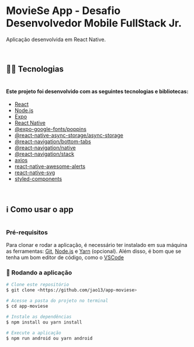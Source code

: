 # MovieSe App - Desafio Desenvolvedor Mobile FullStack Jr.

<p align="left">Aplicação desenvolvida em React Native.</p>

<br>

## 👨‍💻 Tecnologias

#

#### Este projeto foi desenvolvido com as seguintes tecnologias e bibliotecas:

<!--ts-->

- [React](https://pt-br.reactjs.org/)
- [Node.js](https://nodejs.org/en/)
- [Expo](https://expo.dev/)
- [React Native](https://reactnative.dev/)
- [@expo-google-fonts/poppins](https://docs.expo.dev/guides/using-custom-fonts/)
- [@react-native-async-storage/async-storage](https://github.com/react-native-async-storage/async-storage)
- [@react-navigation/bottom-tabs](https://reactnavigation.org/docs/bottom-tab-navigator/)
- [@react-navigation/native](https://reactnavigation.org/)
- [@react-navigation/stack](https://reactnavigation.org/docs/stack-navigator/)
- [axios](https://github.com/axios/axios)
- [react-native-awesome-alerts](https://github.com/rishabhbhatia/react-native-awesome-alerts?ref=morioh.com&utm_source=morioh.com)
- [react-native-svg](https://github.com/react-native-svg/react-native-svg)
- [styled-components](https://styled-components.com/)
<!--te-->

<br>

## ℹ️ Como usar o app

#

### Pré-requisitos

Para clonar e rodar a aplicação, é necessário ter instalado em sua máquina as ferramentas:
[Git](https://git-scm.com), [Node.js](https://nodejs.org/en/) e [Yarn](https://yarnpkg.com/) (opcional).
Além disso, é bom que se tenha um bom editor de código, como o [VSCode](https://code.visualstudio.com/)

### 🎲 Rodando a aplicação

```bash
# Clone este repositório
$ git clone <https://github.com/jao13/app-moviese>

# Acesse a pasta do projeto no terminal
$ cd app-moviese

# Instale as dependências
$ npm install ou yarn install

# Execute a aplicação
$ npm run android ou yarn android
```
